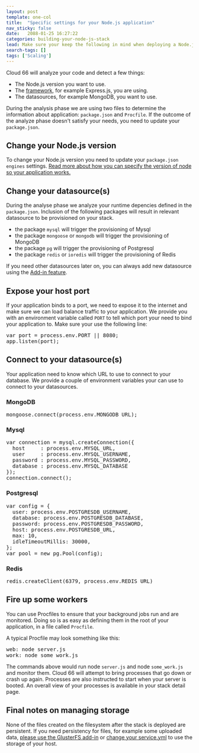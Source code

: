 ```yaml
---
layout: post
template: one-col
title:  "Specific settings for your Node.js application"
nav_sticky: false
date:   2088-01-25 16:27:22
categories: building-your-node-js-stack
lead: Make sure your keep the following in mind when deploying a Node.js application
search-tags: []
tags: ['Scaling']
---
```


Cloud 66 will analyze your code and detect a few things:

<ul>
 <li> The Node.js version you want to use.</li>
 <li> The <a href="/building-your-node-js-stack/supported-node-js-frameworks">framework</a>, for example Express.js, you are using.</li>
 <li> The datasources, for example MongoDB, you want to use.</li>
</ul>

During the analysis phase we are using two files to determine the information about application: `package.json` and `Procfile`. If the outcome of the analyze phase doesn't satisfy your needs, you need to update your `package.json`.

<h2> Change your Node.js version </h2>

To change your Node.js version you need to update your `package.json` `engines` settings. <a href="https://docs.npmjs.com/files/package.json#engines">Read more about how you can specify the version of node so your application works.</a>

<h2> Change your datasource(s) </h2>

During the analyse phase we analyze your runtime depencies defined in the `package.json`. Inclusion of the following packages will result in relevant datasource to be provisioned on your stack.

<ul>
<li> the package <code>mysql</code> will trigger the provisioning of Mysql</li>
<li> the package <code>mongoose</code> or <code>mongodb</code> will trigger the provisioning of MongoDB</li>
<li> the package <code>pg</code> will trigger the provisioning of Postgresql</li>
<li> the package <code>redis</code> or <code>ioredis</code> will trigger the provisioning of Redis</li>
</ul>

If you need other datasources later on, you can always add new datasource using the <a href="/category/stack-add-ins">Add-in feature</a>.

<h2> Expose your host port</h2>

If your application binds to a port, we need to expose it to the internet and make sure we can load balance traffic to your application. We provide you with an environment variable called `PORT` to tell which port your need to bind your application to. Make sure your use the following line:

<pre class="prettyprint">
var port = process.env.PORT || 8080;
app.listen(port);
</pre>

<h2> Connect to your datasource(s)</h2>

Your application need to know which URL to use to connect to your database. We provide a couple of environment variables your can use to connect to your datasources.

### MongoDB

<pre class="prettyprint">
mongoose.connect(process.env.MONGODB_URL);
</pre>

### Mysql

<pre class="prettyprint">
var connection = mysql.createConnection({
  host     : process.env.MYSQL_URL,
  user     : process.env.MYSQL_USERNAME,
  password : process.env.MYSQL_PASSWORD,
  database : process.env.MYSQL_DATABASE
});
connection.connect();
</pre>

### Postgresql

<pre class="prettyprint">
var config = {
  user: process.env.POSTGRESDB_USERNAME,
  database: process.env.POSTGRESDB_DATABASE,
  password: process.env.POSTGRESDB_PASSWORD,
  host: process.env.POSTGRESDB_URL,
  max: 10,
  idleTimeoutMillis: 30000,
};
var pool = new pg.Pool(config);
</pre>

### Redis

<pre class="prettyprint">
redis.createClient(6379, process.env.REDIS_URL)
</pre>

<h2> Fire up some workers </h2>

You can use Procfiles to ensure that your background jobs run and are monitored. Doing so is as easy as defining them in the root of your application, in a file called `Procfile`.

A typical Procfile may look something like this:

<pre class="prettyprint">
web: node server.js
work: node some_work.js
</pre>

The commands above would run node `server.js` and node `some_work.js` and monitor them. Cloud 66 will attempt to bring processes that go down or crash up again. Processes are also instructed to start when your server is booted. An overall view of your processes is available in your stack detail page.


<h2> Final notes on managing storage</h2>

None of the files created on the filesystem after the stack is deployed are persistent. If you need persistency for files, for example some uploaded data, <a href="/stack-add-ins/glusterfs">please use the GlusterFS add-in</a> or <a href="/managing-your-stack/service-storage">change your service.yml</a> to use the storage of your host.
